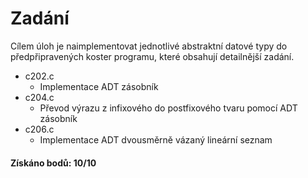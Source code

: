 # Zadání

Cílem úloh je naimplementovat jednotlivé abstraktní datové typy do předpřipravených koster programu, které obsahují detailnější zadání.

 - c202.c
    - Implementace ADT zásobník
 - c204.c
    - Převod výrazu z infixového do postfixového tvaru pomocí ADT zásobník 
 - c206.c
    - Implementace ADT dvousměrně vázaný lineární seznam

#### Získáno bodů: 10/10